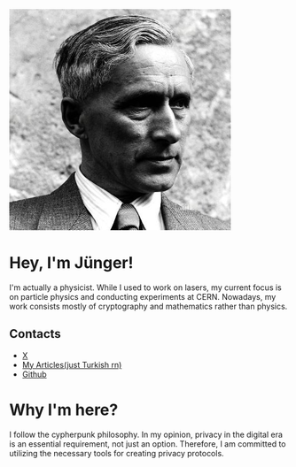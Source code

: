 <img src="junger.jpeg" alt="junger">

# Hey, I'm Jünger!

I'm actually a physicist. While I used to work on lasers, my current focus is on particle physics and conducting experiments at CERN.
Nowadays, my work consists mostly of cryptography and mathematics rather than physics.

## Contacts

- [X](https://twitter.com/Junger0x)
- [My Articles(just Turkish rn)](https://0xjunger.substack.com/)
- [Github](https://github.com/0xjunger/)


# Why I'm here?

I follow the cypherpunk philosophy. In my opinion, privacy in the digital era is an essential requirement, not just an option. Therefore, I am committed to utilizing the necessary tools for creating privacy protocols.




